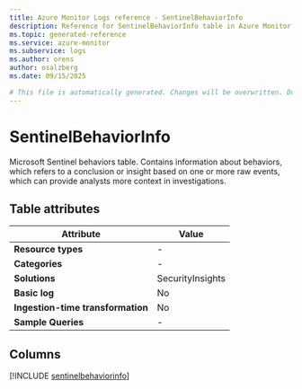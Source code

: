 ```yaml
---
title: Azure Monitor Logs reference - SentinelBehaviorInfo
description: Reference for SentinelBehaviorInfo table in Azure Monitor Logs.
ms.topic: generated-reference
ms.service: azure-monitor
ms.subservice: logs
ms.author: orens
author: osalzberg
ms.date: 09/15/2025

# This file is automatically generated. Changes will be overwritten. Do not change this file directly.
---
```


# SentinelBehaviorInfo

Microsoft Sentinel behaviors table. Contains information about behaviors, which refers to a conclusion or insight based on one or more raw events, which can provide analysts more context in investigations.


## Table attributes

|Attribute|Value|
|---|---|
|**Resource types**|-|
|**Categories**|-|
|**Solutions**| SecurityInsights|
|**Basic log**|No|
|**Ingestion-time transformation**|No|
|**Sample Queries**|-|



## Columns
  
[!INCLUDE [sentinelbehaviorinfo](~/reusable-content/ce-skilling/azure/includes/azure-monitor/reference/tables/sentinelbehaviorinfo-include.md)]

